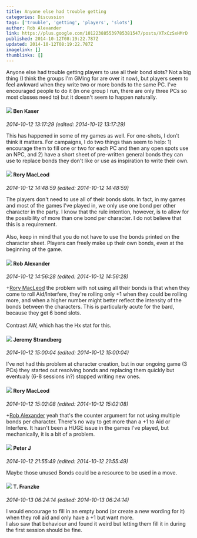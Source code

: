 ```yaml
---
title: Anyone else had trouble getting
categories: Discussion
tags: ['trouble', 'getting', 'players', 'slots']
author: Rob Alexander
link: https://plus.google.com/101223885539785381547/posts/XTxCzSxHMrD
published: 2014-10-12T08:19:22.787Z
updated: 2014-10-12T08:19:22.787Z
imagelink: []
thumblinks: []
---
```


Anyone else had trouble getting players to use all their bond slots? Not a big thing (I think the groups I&#39;m GMing for are over it now), but players seem to feel awkward when they write two or more bonds to the same PC. I&#39;ve encouraged people to do it (in one group I run, there are only three PCs so most classes need to) but it doesn&#39;t seem to happen naturally.
<div id='comment z133hdublvnnfr4hq04chrgisrnahh2iq04'>
  <h4><img src='{{site.baseurl}}//images/avatars/105242297090382022608_photo.jpg'> Ben Kaser</h4>
      <p><cite>2014-10-12 13:17:29 (edited: 2014-10-12 13:17:29)</cite></p>
        <p>This has happened in some of my games as well. For one-shots, I don&#39;t think it matters. For campaigns, I do two things than seem to help: 1) encourage them to fill one or two for each PC and then any open spots use an NPC, and 2) have a short sheet of pre-written general bonds they can use to replace bonds they don&#39;t like or use as inspiration to write their own.</p>
</div>
        

<div id='comment z133hdublvnnfr4hq04chrgisrnahh2iq04'>
  <h4><img src='{{site.baseurl}}//images/avatars/105475894157985048710_photo.jpg'> Rory MacLeod</h4>
      <p><cite>2014-10-12 14:48:59 (edited: 2014-10-12 14:48:59)</cite></p>
        <p>The players don&#39;t need to use all of their bonds slots. In fact, in my games and most of the games I&#39;ve played in, we only use one bond per other character in the party. I know that the rule intention, however, is to allow for the possibility of more than one bond per character. I do not believe that this is a requirement.<br /><br />Also, keep in mind that you do not have to use the bonds printed on the character sheet. Players can freely make up their own bonds, even at the beginning of the game.</p>
</div>
        

<div id='comment z133hdublvnnfr4hq04chrgisrnahh2iq04'>
  <h4><img src='{{site.baseurl}}//images/avatars/101223885539785381547_photo.jpg'> Rob Alexander</h4>
      <p><cite>2014-10-12 14:56:28 (edited: 2014-10-12 14:56:28)</cite></p>
        <p><span class="proflinkWrapper"><span class="proflinkPrefix">+</span><a class="proflink" href="https://plus.google.com/105475894157985048710" oid="105475894157985048710">Rory MacLeod</a></span> the problem with not using all their bonds is that when they come to roll Aid/Interfere, they&#39;re rolling only +1 when they could be rolling more, and when a higher number might better reflect the intensity of the bonds between the characters. This is particularly acute for the bard, because they get 6 bond slots.<br /><br />Contrast AW, which has the Hx stat for this.</p>
</div>
        

<div id='comment z133hdublvnnfr4hq04chrgisrnahh2iq04'>
  <h4><img src='{{site.baseurl}}//images/avatars/102595580176380683252_photo.jpg'> Jeremy Strandberg</h4>
      <p><cite>2014-10-12 15:00:04 (edited: 2014-10-12 15:00:04)</cite></p>
        <p>I&#39;ve not had this problem at character creation, but in our ongoing game (3 PCs) they started out resolving bonds and replacing them quickly but eventualy (6-8 sessions in?) stopped writing new ones.</p>
</div>
        

<div id='comment z133hdublvnnfr4hq04chrgisrnahh2iq04'>
  <h4><img src='{{site.baseurl}}//images/avatars/105475894157985048710_photo.jpg'> Rory MacLeod</h4>
      <p><cite>2014-10-12 15:02:08 (edited: 2014-10-12 15:02:08)</cite></p>
        <p><span class="proflinkWrapper"><span class="proflinkPrefix">+</span><a class="proflink" href="https://plus.google.com/101223885539785381547" oid="101223885539785381547">Rob Alexander</a></span> yeah that&#39;s the counter argument for not using multiple bonds per character. There&#39;s no way to get more than a +1 to Aid or Interfere. It hasn&#39;t been a HUGE issue in the games I&#39;ve played, but mechanically, it is a bit of a problem.</p>
</div>
        

<div id='comment z133hdublvnnfr4hq04chrgisrnahh2iq04'>
  <h4><img src='{{site.baseurl}}//images/avatars/113692337653837882568_photo.jpg'> Peter J</h4>
      <p><cite>2014-10-12 21:55:49 (edited: 2014-10-12 21:55:49)</cite></p>
        <p>Maybe those unused Bonds could be a resource to be used in a move.</p>
</div>
        

<div id='comment z133hdublvnnfr4hq04chrgisrnahh2iq04'>
  <h4><img src='{{site.baseurl}}//images/avatars/110330901807759406775_photo.jpg'> T. Franzke</h4>
      <p><cite>2014-10-13 06:24:14 (edited: 2014-10-13 06:24:14)</cite></p>
        <p>I would encourage to fill in an empty bond (or create a new wording for it) when they roll aid and only have a +1 but want more. <br />I also saw that behaviour and found it weird but letting them fill it in during the first session should be fine. </p>
</div>
        